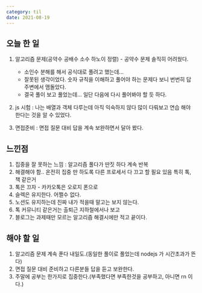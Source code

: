 ```yaml
---
category: til
date: 2021-08-19
---
```


## 오늘 한 일

1. 알고리즘 문제(공약수 공배수 소수 하노이 정렬) - 공약수 문제 솔직히 어려웠다.
   - 소인수 분해를 해서 공식대로 풀려고 했는데...
   - 잘못된 생각이었다. 숫자 규칙을 이해하고 풀어야 하는 문제다 보니 번번히 답 주변에서 맴돌았다.
   - 결국 풀이 보고 풀었는데... 일단 다음에 다시 풀어봐야 할 듯 하다.
2. js 시험 : 나는 배열과 객체 다루는데 아직 익숙하지 않다 많이 다뤄보고 연습 해야 한다는 것을 알 수 있었다.

3. 면접준비 : 면접 질문 대비 답을 계속 보완하면서 달아 봤다.

## 느낀점

1. 집중을 잘 못하는 느낌 : 알고리즘 풀다가 딴짓 하다 계속 반복
2. 해결해야 함.. 온전히 집중 만 하도록 다른 프로세서 다 끄고 할 필요 있음 특히 톡, 책 같은거
3. 톡은 끄자 - 카카오톡은 오로지 폰으로
4. 슬렉은 유지한다. 어쩔수 없다.
5. 노션도 유지하는데 진짜 내가 적을때 말고는 보지 않는다.
6. 톡 커뮤니티 같은거는 출퇴근 지하철에서나 보고
7. 블로그는 과제때만 모르는 알고리즘 해결시에만 적고 끝이다.

## 해야 할 일

1. 알고리즘 문제 계속 푼다 내일도.(동일한 풀이로 풀었는데 nodejs 가 시간초과가 뜬다)
2. 면접 질문 대비 준비하고 다른분들 답을 듣고 보완한다.
3. 주말에 공부는 한가지로 집중한다.(부족했다면 부족한것을 공부하고, 아니면 rn 이다.)
